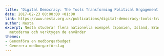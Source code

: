 ```yaml
---
title: 'Digital Democracy: The Tools Transforming Political Engagement'
date: 2017-02-23 00:00:00 +01:00
link: https://www.nesta.org.uk/publications/digital-democracy-tools-transforming-political-engagement
author: Nesta
excerpt: Nesta studerar flera nationella exempel (Spanien, Island, Brasil) och presenterar
  metoderna och verktygen de använder
themes:
- Genomföra en medborgarbudget
- Generera medborgarförslag
---
```


